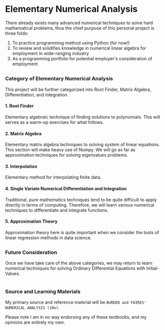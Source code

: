 # Elementary Numerical Analysis
  There already exists many advanced numerical techniques to solve hard mathematical problems, thus the chief purpose of this personal project is three folds:

1. To practice programming method using Python (for now!)  
2. To review and solidifies knowledge in numerical linear algebra for employment in wide-ranging industry
3. As a programming portfolio for potential employer's consideration of employment


##  
### Category of Elementary Numerical Analysis
This project will be further categorized into Root Finder, Matrix Algebra, Differentiation, and Integration.

#### 1. Root Finder
Elementary algebraic technique of finding solutions to polynomials. This will serves as a warm-up exercises for what follows.

#### 2. Matrix Algebra
Elementary matrix algebra techniques to solving system of linear equations. This section will make heavy use of Numpy. We will go as far as approximation techniques for solving eigenvalues problems.

#### 3. Interpolation
Elementary method for interpolating finite data.

#### 4. Single Variate Numerical Differentiation and Integration
Traditional, pure mathematics techniques tend to be quite difficult to apply directly in terms of computing. Therefore, we will learn various numerical techniques to differentiate and integrate functions.

#### 5. Approximation Theory
Approximation theory here is quite important when we consider the tools of linear regression methods in data science.


##
### Future Consideration
Once we have take care of the above categories, we may return to learn numerical techniques for solving Ordinary Differential Equations with Initial-Values. 


#
### Source and Learning Materials
My primary source and reference material will be `BURDEN and FAIRES' NUMERICAL ANALYSIS (10e)`.
  
Please note I am in no way endorsing any of these textbooks, and my opinions are entirely my own.
